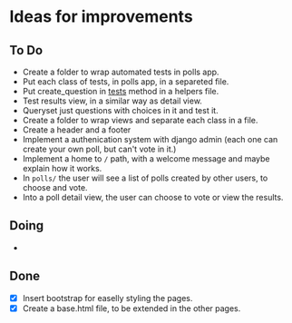# Ideas for improvements

## To Do
- Create a folder to wrap automated tests in polls app.
- Put each class of tests, in polls app, in a separeted file.
- Put create_question in [tests](./src/polls/test.py) method in a helpers file.
- Test results view, in a similar way as detail view.
- Queryset just questions with choices in it and test it.
- Create a folder to wrap views and separate each class in a file.
- Create a header and a footer
- Implement a authenication system with django admin (each one can create your own poll, but can't vote in it.)
- Implement a home to `/` path, with a welcome message and maybe explain how it works.
- In `polls/` the user will see a list of polls created by other users, to choose and vote.
- Into a poll detail view, the user can choose to vote or view the results.


## Doing
-

## Done
- [x] Insert bootstrap for easelly styling the pages.
- [x] Create a base.html file, to be extended in the other pages.
